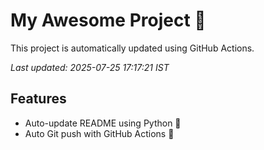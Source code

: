 # My Awesome Project 🚀

This project is automatically updated using GitHub Actions.

_Last updated: 2025-07-25 17:17:21 IST_

## Features
- Auto-update README using Python 🐍
- Auto Git push with GitHub Actions 🤖
